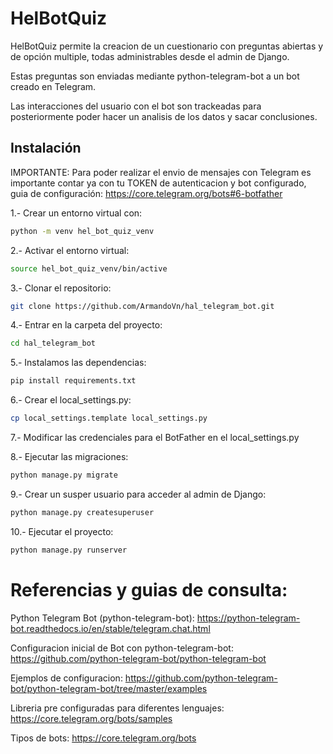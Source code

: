 # HelBotQuiz

HelBotQuiz permite la creacion de un cuestionario con preguntas abiertas 
y de opción multiple, todas administrables desde el admin de Django.

Estas preguntas son enviadas mediante python-telegram-bot a un bot creado en
Telegram.

Las interacciones del usuario con el bot son trackeadas para posteriormente
poder hacer un analisis de los datos y sacar conclusiones.

## Instalación

IMPORTANTE: Para poder realizar el envio de mensajes con Telegram es importante
contar ya con tu TOKEN de autenticacion y bot configurado, guia de configuración:
https://core.telegram.org/bots#6-botfather

1.- Crear un entorno virtual con:
```bash
python -m venv hel_bot_quiz_venv
```

2.- Activar el entorno virtual:
```bash
source hel_bot_quiz_venv/bin/active
```

3.- Clonar el repositorio:
```bash
git clone https://github.com/ArmandoVn/hal_telegram_bot.git
```

4.- Entrar en la carpeta del proyecto:
```bash
cd hal_telegram_bot
```

5.- Instalamos las dependencias:
```bash
pip install requirements.txt
```

6.- Crear el local_settings.py:
```bash
cp local_settings.template local_settings.py
```

7.- Modificar las credenciales para el BotFather
    en el local_settings.py

8.- Ejecutar las migraciones:
```bash
python manage.py migrate
```

9.- Crear un susper usuario para acceder al admin de Django:
```bash
python manage.py createsuperuser
```

10.- Ejecutar el proyecto:
```bash
python manage.py runserver
```

# Referencias y guias de consulta:
Python Telegram Bot (python-telegram-bot):
https://python-telegram-bot.readthedocs.io/en/stable/telegram.chat.html

Configuracion inicial de Bot con python-telegram-bot:
https://github.com/python-telegram-bot/python-telegram-bot

Ejemplos de configuracion:
https://github.com/python-telegram-bot/python-telegram-bot/tree/master/examples

Libreria pre configuradas para diferentes lenguajes:
https://core.telegram.org/bots/samples

Tipos de bots:
https://core.telegram.org/bots